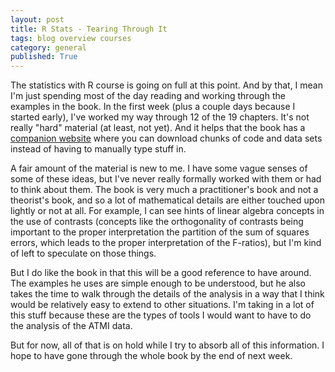 ```yaml
---
layout: post
title: R Stats - Tearing Through It
tags: blog overview courses
category: general
published: True
---
```


The statistics with R course is going on full at this point. And by that, I mean I'm just spending most of the day reading and working through the examples in the book. In the first week (plus a couple days because I started early), I've worked my way through 12 of the 19 chapters. It's not really "hard" material (at least, not yet). And it helps that the book has a [companion website](https://studysites.sagepub.com/dsur/main.htm) where you can download chunks of code and data sets instead of having to manually type stuff in.

A fair amount of the material is new to me. I have some vague senses of some of these ideas, but I've never really formally worked with them or had to think about them. The book is very much a practitioner's book and not a theorist's book, and so a lot of mathematical details are either touched upon lightly or not at all. For example, I can see hints of linear algebra concepts in the use of contrasts (concepts like the orthogonality of contrasts being important to the proper interpretation the partition of the sum of squares errors, which leads to the proper interpretation of the F-ratios), but I'm kind of left to speculate on those things.

But I do like the book in that this will be a good reference to have around. The examples he uses are simple enough to be understood, but he also takes the time to walk through the details of the analysis in a way that I think would be relatively easy to extend to other situations. I'm taking in a lot of this stuff because these are the types of tools I would want to have to do the analysis of the ATMI data.

But for now, all of that is on hold while I try to absorb all of this information. I hope to have gone through the whole book by the end of next week.
